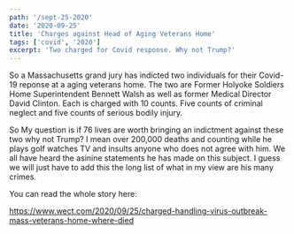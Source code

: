 ```yaml
---
path: '/sept-25-2020'
date: '2020-09-25'
title: 'Charges against Head of Aging Veterans Home'
tags: ['covid', '2020']
excerpt: 'Two charged for Covid response. Why not Trump?'
---
```

So a Massachusetts grand jury has indicted  two individuals for their Covid-19 reponse at a aging veterans home. The two are Former Holyoke Soldiers 
Home Superintendent Bennett Walsh as well as former Medical Director David Clinton. Each is charged with 10 counts. 
Five counts of criminal neglect and five counts of serious bodily injury.

So My question is if 76 lives are worth bringing an indictment against these two why not Trump?
I mean over 200,000 deaths and counting while he plays golf watches TV and insults anyone who does not agree with him. We all 
have heard the asinine statements he has made on this subject. I guess we will just have to add this the long list of what in 
my view are his many crimes.

You can read the whole story here:

https://www.wect.com/2020/09/25/charged-handling-virus-outbreak-mass-veterans-home-where-died
